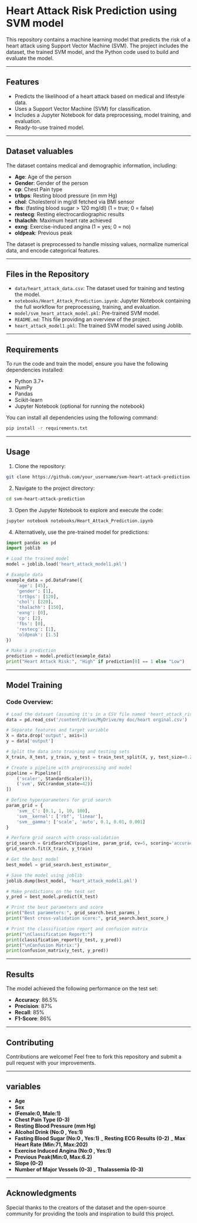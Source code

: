 # Heart Attack Risk Prediction using SVM model

This repository contains a machine learning model that predicts the risk of a heart attack using Support Vector Machine (SVM). The project includes the dataset, the trained SVM model, and the Python code used to build and evaluate the model.

---

## Features
- Predicts the likelihood of a heart attack based on medical and lifestyle data.
- Uses a Support Vector Machine (SVM) for classification.
- Includes a Jupyter Notebook for data preprocessing, model training, and evaluation.
- Ready-to-use trained model.

---

## Dataset valuables 
The dataset contains medical and demographic information, including:
- **Age**: Age of the person
- **Gender**: Gender of the person
- **cp**: Chest Pain type
- **trtbps**: Resting blood pressure (in mm Hg)
- **chol**: Cholesterol in mg/dl fetched via BMI sensor
- **fbs**: (fasting blood sugar > 120 mg/dl) (1 = true; 0 = false)
- **restecg**: Resting electrocardiographic results
- **thalachh**: Maximum heart rate achieved
- **exng**: Exercise-induced angina (1 = yes; 0 = no)
- **oldpeak**: Previous peak

The dataset is preprocessed to handle missing values, normalize numerical data, and encode categorical features.

---

## Files in the Repository
- `data/heart_attack_data.csv`: The dataset used for training and testing the model.
- `notebooks/Heart_Attack_Prediction.ipynb`: Jupyter Notebook containing the full workflow for preprocessing, training, and evaluation.
- `model/svm_heart_attack_model.pkl`: Pre-trained SVM model.
- `README.md`: This file providing an overview of the project.
- `heart_attack_model1.pkl`: The trained SVM model saved using Joblib.

---

## Requirements
To run the code and train the model, ensure you have the following dependencies installed:

- Python 3.7+
- NumPy
- Pandas
- Scikit-learn
- Jupyter Notebook (optional for running the notebook)

You can install all dependencies using the following command:
```bash
pip install -r requirements.txt
```

---

## Usage
1. Clone the repository:
```bash
git clone https://github.com/your_username/svm-heart-attack-prediction.git
```

2. Navigate to the project directory:
```bash
cd svm-heart-attack-prediction
```

3. Open the Jupyter Notebook to explore and execute the code:
```bash
jupyter notebook notebooks/Heart_Attack_Prediction.ipynb
```

4. Alternatively, use the pre-trained model for predictions:
```python
import pandas as pd
import joblib

# Load the trained model
model = joblib.load('heart_attack_model1.pkl')

# Example data
example_data = pd.DataFrame({
    'age': [45],
    'gender': [1],
    'trtbps': [120],
    'chol': [220],
    'thalachh': [150],
    'exng': [0],
    'cp': [2],
    'fbs': [0],
    'restecg': [1],
    'oldpeak': [1.5]
})

# Make a prediction
prediction = model.predict(example_data)
print("Heart Attack Risk:", "High" if prediction[0] == 1 else "Low")
```

---

## Model Training
### Code Overview:
```python
# Load the dataset (assuming it's in a CSV file named 'heart_attack_risk.csv')
data = pd.read_csv('/content/drive/MyDrive/my doc/heart orginal.csv')

# Separate features and target variable
X = data.drop('output', axis=1)
y = data['output']

# Split the data into training and testing sets
X_train, X_test, y_train, y_test = train_test_split(X, y, test_size=0.2, random_state=42)

# Create a pipeline with preprocessing and model
pipeline = Pipeline([
    ('scaler', StandardScaler()),
    ('svm', SVC(random_state=42))
])

# Define hyperparameters for grid search
param_grid = {
    'svm__C': [0.1, 1, 10, 100],
    'svm__kernel': ['rbf', 'linear'],
    'svm__gamma': ['scale', 'auto', 0.1, 0.01, 0.001]
}

# Perform grid search with cross-validation
grid_search = GridSearchCV(pipeline, param_grid, cv=5, scoring='accuracy', n_jobs=-1)
grid_search.fit(X_train, y_train)

# Get the best model
best_model = grid_search.best_estimator_

# Save the model using joblib
joblib.dump(best_model, 'heart_attack_model1.pkl')

# Make predictions on the test set
y_pred = best_model.predict(X_test)

# Print the best parameters and score
print("Best parameters:", grid_search.best_params_)
print("Best cross-validation score:", grid_search.best_score_)

# Print the classification report and confusion matrix
print("\nClassification Report:")
print(classification_report(y_test, y_pred))
print("\nConfusion Matrix:")
print(confusion_matrix(y_test, y_pred))
```
---

## Results
The model achieved the following performance on the test set:
- **Accuracy**: 86.5%
- **Precision**: 87%
- **Recall**: 85%
- **F1-Score**: 86%

---

## Contributing
Contributions are welcome! Feel free to fork this repository and submit a pull request with your improvements.

---

## variables 
- **Age** 
- **Sex**
- **(Female:0, Male:1)**
- **Chest Pain Type (0-3)**
- **Resting Blood Pressure (mm Hg)**
- **Alcohol Drink (No:0 , Yes:1)**
- **Fasting Blood Sugar (No:0 , Yes:1)**
_ **Resting ECG Results (0-2)**
_ **Max Heart Rate (Min:71, Max:202)**
- **Exercise Induced Angina (No:0 , Yes:1)**
- **Previous Peak(Min:0, Max:6.2)**
- **Slope (0-2)**
- **Number of Major Vessels (0-3)**
_ **Thalassemia (0-3)**

---

## Acknowledgments
Special thanks to the creators of the dataset and the open-source community for providing the tools and inspiration to build this project.


      
